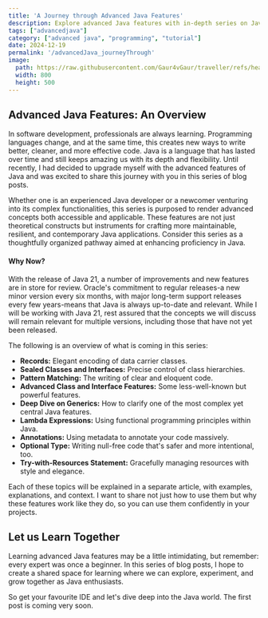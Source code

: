 ```yaml
---
title: 'A Journey through Advanced Java Features'
description: Explore advanced Java features with in-depth series on Java 21. Learn about records, sealed classes, pattern matching, and more to enhance your coding skills and create robust Java applications.
tags: ["advancedjava"]
category: ["advanced java", "programming", "tutorial"]
date: 2024-12-19
permalink: '/advancedJava_journeyThrough'
image:
  path: https://raw.githubusercontent.com/Gaur4vGaur/traveller/refs/heads/master/images/java/2024-12-19-advancedJava_journeyThrough.jpg
  width: 800
  height: 500
---
```



## Advanced Java Features: An Overview
In software development, professionals are always learning. Programming languages change, and at the same time, this creates new ways to write better, cleaner, and more effective code. Java is a language that has lasted over time and still keeps amazing us with its depth and flexibility. Until recently, I had decided to upgrade myself with the advanced features of Java and was excited to share this journey with you in this series of blog posts.

Whether one is an experienced Java developer or a newcomer venturing into its complex functionalities, this series is purposed to render advanced concepts both accessible and applicable. These features are not just theoretical constructs but instruments for crafting more maintainable, resilient, and contemporary Java applications. Consider this series as a thoughtfully organized pathway aimed at enhancing proficiency in Java.


#### Why Now?

With the release of Java 21, a number of improvements and new features are in store for review. Oracle's commitment to regular releases-a new minor version every six months, with major long-term support releases every few years-means that Java is always up-to-date and relevant. While I will be working with Java 21, rest assured that the concepts we will discuss will remain relevant for multiple versions, including those that have not yet been released.

The following is an overview of what is coming in this series:

* **Records:** Elegant encoding of data carrier classes.
* **Sealed Classes and Interfaces:** Precise control of class hierarchies.
* **Pattern Matching:** The writing of clear and eloquent code.
* **Advanced Class and Interface Features:** Some less-well-known but powerful features.
* **Deep Dive on Generics:** How to clarify one of the most complex yet central Java features.
* **Lambda Expressions:** Using functional programming principles within Java.
* **Annotations:** Using metadata to annotate your code massively.
* **Optional Type:** Writing null-free code that's safer and more intentional, too.
* **Try-with-Resources Statement:** Gracefully managing resources with style and elegance.

Each of these topics will be explained in a separate article, with examples, explanations, and context. I want to share not just how to use them but why these features work like they do, so you can use them confidently in your projects.


## Let us Learn Together
Learning advanced Java features may be a little intimidating, but remember: every expert was once a beginner. In this series of blog posts, I hope to create a shared space for learning where we can explore, experiment, and grow together as Java enthusiasts.

So get your favourite IDE and let's dive deep into the Java world. The first post is coming very soon.


 
